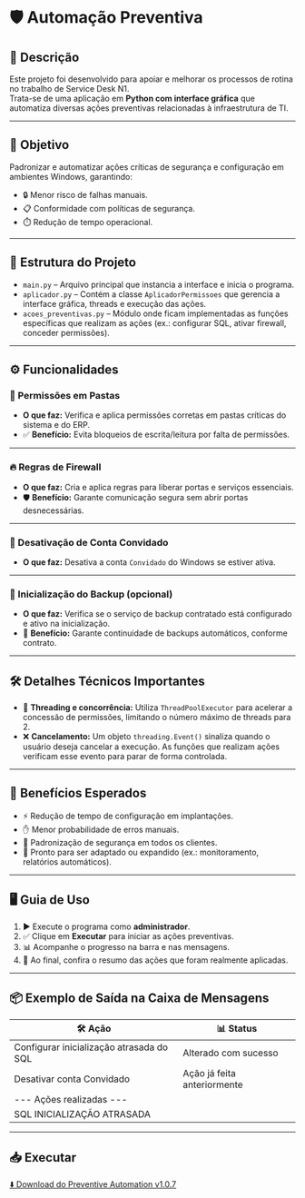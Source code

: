 # 🛡️ Automação Preventiva

## 📝 Descrição

Este projeto foi desenvolvido para apoiar e melhorar os processos de rotina no trabalho de Service Desk N1.  
Trata-se de uma aplicação em **Python com interface gráfica** que automatiza diversas ações preventivas relacionadas à infraestrutura de TI.

---

## 🎯 Objetivo

Padronizar e automatizar ações críticas de segurança e configuração em ambientes Windows, garantindo:
- 🔒 Menor risco de falhas manuais.
- 📋 Conformidade com políticas de segurança.
- ⏱️ Redução de tempo operacional.

---

## 📂 Estrutura do Projeto

- `main.py` – Arquivo principal que instancia a interface e inicia o programa.
- `aplicador.py` – Contém a classe `AplicadorPermissoes` que gerencia a interface gráfica, threads e execução das ações.
- `acoes_preventivas.py` – Módulo onde ficam implementadas as funções específicas que realizam as ações (ex.: configurar SQL, ativar firewall, conceder permissões).

---

## ⚙️ Funcionalidades

### 📁 Permissões em Pastas
- **O que faz:** Verifica e aplica permissões corretas em pastas críticas do sistema e do ERP.
- ✅ **Benefício:** Evita bloqueios de escrita/leitura por falta de permissões.

---

### 🔥 Regras de Firewall
- **O que faz:** Cria e aplica regras para liberar portas e serviços essenciais.
- 🛡️ **Benefício:** Garante comunicação segura sem abrir portas desnecessárias.

---

### 🚫 Desativação de Conta Convidado
- **O que faz:** Desativa a conta `Convidado` do Windows se estiver ativa.

---

### 💾 Inicialização do Backup (opcional)
- **O que faz:** Verifica se o serviço de backup contratado está configurado e ativo na inicialização.
- 🔄 **Benefício:** Garante continuidade de backups automáticos, conforme contrato.

---

## 🛠️ Detalhes Técnicos Importantes

- 🧵 **Threading e concorrência:** Utiliza `ThreadPoolExecutor` para acelerar a concessão de permissões, limitando o número máximo de threads para 2.
- ❌ **Cancelamento:** Um objeto `threading.Event()` sinaliza quando o usuário deseja cancelar a execução. As funções que realizam ações verificam esse evento para parar de forma controlada.

---

## 🚀 Benefícios Esperados

- ⚡ Redução de tempo de configuração em implantações.
- ✋ Menor probabilidade de erros manuais.
- 🏢 Padronização de segurança em todos os clientes.
- 🔧 Pronto para ser adaptado ou expandido (ex.: monitoramento, relatórios automáticos).

---

## 🖥️ Guia de Uso

1. ▶️ Execute o programa como **administrador**.
2. ✅ Clique em **Executar** para iniciar as ações preventivas.
3. 📊 Acompanhe o progresso na barra e nas mensagens.
4. 📄 Ao final, confira o resumo das ações que foram realmente aplicadas.

---

## 📦 Exemplo de Saída na Caixa de Mensagens

| 🛠️ Ação                                     | 📊 Status                      |
| ------------------------------------------- | ----------------------------- |
| Configurar inicialização atrasada do SQL    | Alterado com sucesso          |
| Desativar conta Convidado                   | Ação já feita anteriormente  |
| --- Ações realizadas ---                    |                               |
| SQL INICIALIZAÇÃO ATRASADA                  |                               |

---

## 📥 Executar

[⬇️ Download do Preventive Automation v1.0.7](https://github.com/devfelipevitorino/automacao-preventiva/releases/download/v1.0.7/acao_preventiva_v1.0.7.rar)
